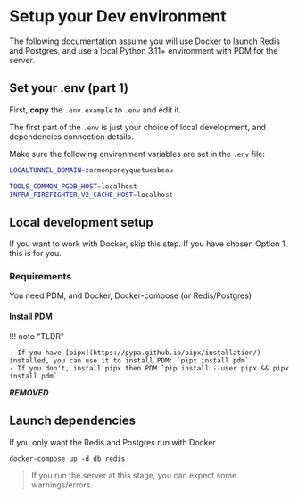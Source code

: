 
# Setup your Dev environment

The following documentation assume you will use Docker to launch Redis and Postgres,
and use a local Python 3.11+ environment with PDM for the server.


## Set your .env (part 1)

First, **copy** the `.env.example` to `.env` and edit it.

The first part of the `.env` is just your choice of local development, and dependencies connection details.

Make sure the following environment variables are set in the `.env` file:

```bash title=".env (sample)"
LOCALTUNNEL_DOMAIN=zormonponeyquetuesbeau

TOOLS_COMMON_PGDB_HOST=localhost
INFRA_FIREFIGHTER_V2_CACHE_HOST=localhost
```

## Local development setup

If you want to work with Docker, skip this step.
If you have chosen Option 1, this is for you.

### Requirements

You need PDM, and Docker, Docker-compose (or Redis/Postgres)

#### Install PDM

!!! note "TLDR"

    - If you have [pipx](https://pypa.github.io/pipx/installation/) installed, you can use it to install PDM: `pipx install pdm`
    - If you don't, install pipx then PDM `pip install --user pipx && pipx install pdm`

***REMOVED***

## Launch dependencies

If you only want the Redis and Postgres run with Docker

```shell
docker-compose up -d db redis
```

> If you run the server at this stage, you can expect some warnings/errors.
